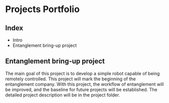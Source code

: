 # Projects Portfolio 

## Index
- Intro
- Entanglement bring-up project


## Entanglement bring-up project

The main goal of this project is to develop a simple robot capable of being remotely controlled. This project will mark the beginning of the entanglement company. With this project, the workflow of entanglement will be improved, and the baseline for future projects will be established.
The detailed project description will be in the project folder.
